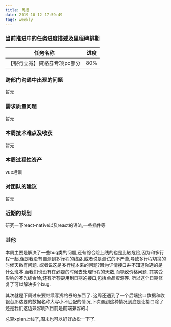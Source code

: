 ```yaml
---
title: 周报
date: 2019-10-12 17:59:49
tags: weekly
---
```


### 当前推进中的任务进度描述及里程碑排期
任务名称 | 进度
--- | ---
【银行立减】资格券专项pc部分 | 80%

### 跨部门沟通中出现的问题

暂无

### 需求质量问题

暂无

### 本周技术难点及收获

暂无

### 本周过程性资产

vue培训

### 对团队的建议

暂无

### 近期的规划

研究一下react-native以及react的语法,一些插件等

### 其他

本周主要是解决了一些bug类的问题,还有综合险上线的也是比较危险,因为和多行程一起,但是我没有自测到多行程的线路,或者说是测试的不严谨,导致多行程切换的时候天数有问题.
或者说这是多行程本来的问题?因为详情接口并不知道你选的是什么班本,而我们也没有在必要的时候去处理行程的天数,而导致价格问题.
其实受影响的不光综合险,还有所有要用到日期的接口,包括单品资源等.
所以这个日期修复了可以解决多个bug.

其次就是下周过来要继续写资格券的东西了.
这周还遇到了一个后端接口数据和收银台那边要的数据名称大写小不匹配的情况,下次遇到这种情况到底是让接口除了还是我们这边兼容呢?(目前是前端兼容的.)

总算xplan上线了,周末也可以好好放松一下了.
